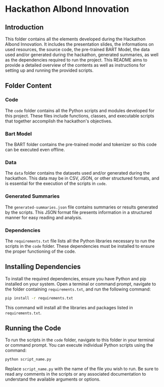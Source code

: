# Hackathon Albond Innovation

## Introduction

This folder contains all the elements developed during the Hackathon Albond Innovation. It includes the presentation slides, the informations on used resources, the source code, the pre-trained BART Model, the data used and/or generated during the hackathon, generated summaries, as well as the dependencies required to run the project. This README aims to provide a detailed overview of the contents as well as instructions for setting up and running the provided scripts.

## Folder Content

### Code

The `code` folder contains all the Python scripts and modules developed for this project. These files include functions, classes, and executable scripts that together accomplish the hackathon's objectives.

### Bart Model

The BART folder contains the pre-trained model and tokenizer so this code can be executed even offline.

### Data

The `data` folder contains the datasets used and/or generated during the hackathon. This data may be in CSV, JSON, or other structured formats, and is essential for the execution of the scripts in `code`.

### Generated Summaries

The `generated-summaries.json` file contains summaries or results generated by the scripts. This JSON format file presents information in a structured manner for easy reading and analysis.

### Dependencies

The `requirements.txt` file lists all the Python libraries necessary to run the scripts in the `code` folder. These dependencies must be installed to ensure the proper functioning of the code.

## Installing Dependencies

To install the required dependencies, ensure you have Python and pip installed on your system. Open a terminal or command prompt, navigate to the folder containing `requirements.txt`, and run the following command:

```bash
pip install -r requirements.txt
```

This command will install all the libraries and packages listed in `requirements.txt`.

## Running the Code

To run the scripts in the `code` folder, navigate to this folder in your terminal or command prompt. You can execute individual Python scripts using the command:

```bash
python script_name.py
```

Replace `script_name.py` with the name of the file you wish to run. Be sure to read any comments in the scripts or any associated documentation to understand the available arguments or options.
